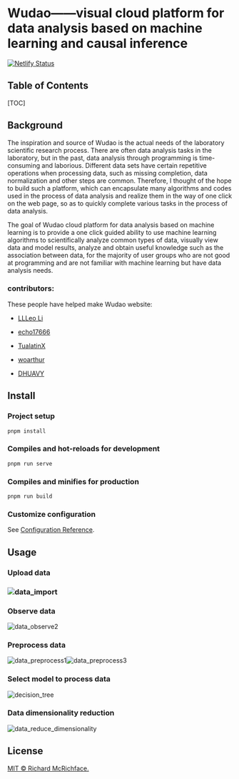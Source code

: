 # Wudao——visual cloud platform for data analysis based on machine learning and causal inference

[![Netlify Status](https://api.netlify.com/api/v1/badges/db991219-fb9b-4a28-b68a-7a923c60fa4b/deploy-status)](https://app.netlify.com/sites/wudao/deploys)

## Table of Contents

[TOC]

## Background

The inspiration and source of Wudao is the actual needs of the laboratory scientific research process. There are often data analysis tasks in the laboratory, but in the past, data analysis through programming is time-consuming and laborious. Different data sets have certain repetitive operations when processing data, such as missing completion, data normalization and other steps are common. Therefore, I thought of the hope to build such a platform, which can encapsulate many algorithms and codes used in the process of data analysis and realize them in the way of one click on the web page, so as to quickly complete various tasks in the process of data analysis.

The goal of Wudao cloud platform for data analysis based on machine learning is to provide a one click guided ability to use machine learning algorithms to scientifically analyze common types of data, visually view data and model results, analyze and obtain useful knowledge such as the association between data, for the majority of user groups who are not good at programming and are not familiar with machine learning but have data analysis needs.

### contributors:

These people have helped make Wudao website:

- [LLLeo Li](https://github.com/LLLeoLi)

- [echo17666](https://github.com/echo17666)

- [TualatinX](https://github.com/TualatinX)

- [woarthur](https://github.com/woarthur)

- [DHUAVY](https://github.com/DHUAVY)

## Install

### Project setup

```
pnpm install
```

### Compiles and hot-reloads for development

```
pnpm run serve
```

### Compiles and minifies for production

```
pnpm run build
```

### Customize configuration

See [Configuration Reference](https://cli.vuejs.org/config/).

## Usage

### Upload data

### ![data_import](.\image\data_import.png)

### Observe data

![data_observe2](.\image\data_observe2.png)

### Preprocess data

![data_preprocess1](.\image\data_preprocess1.png)![data_preprocess3](.\image\data_preprocess3.png)

### Select model to process data

![decision_tree](.\image\decision_tree.png)

### Data dimensionality reduction

![data_reduce_dimensionality](.\image\data_reduce_dimensionality.png)

## License

[MIT © Richard McRichface.](https://github.com/RichardLitt/standard-readme/blob/master/LICENSE)
